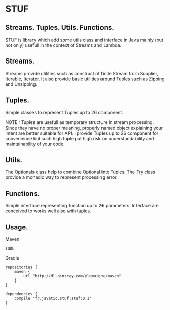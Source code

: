 STUF
====
Streams. Tuples. Utils. Functions.
----------------------------------

STUF is library which add some utils class and interface in Java mainly (but not only) usefull in the context of Streams and Lambda.

Streams.
--------
Streams provide utilities such as construct of finite Stream from Supplier, Iterable, Iterator.
It also provide basic utilities around Tuples such as Zipping and Unzipping.

Tuples.
-------
Simple classes to represent Tuples up to 26 component.

NOTE : Tuples are usefull as temporary structure in stream processing.
Since they have no proper meaning, properly named object explaining your intent are better suitable for API.
I provide Tuples up to 26 component for convenience but such high tuple put high risk on understandability and maintainability of your code.

Utils.
------
The Optionals class help to combine Optional into Tuples.
The Try class provide a monadic way to represent processing error.

Functions.
----------
Simple interface representing function up to 26 parameters.
Interface are conceived to works well also with tuples.

Usage.
------

Maven

    TODO

Gradle

    repositories {
        maven {
            url "http://dl.bintray.com/ylemoigne/maven"
        }
    }

    dependencies {
        compile 'fr.javatic.stuf:stuf:0.1'
    }